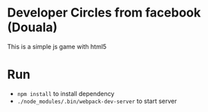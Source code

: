 # Developer Circles from facebook (Douala)

This is a simple js game with html5

# Run

- ```npm install``` to install dependency
- ```./node_modules/.bin/webpack-dev-server``` to start server
